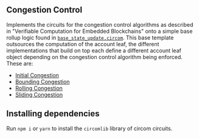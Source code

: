 ## Congestion Control

Implements the circuits for the congestion control algorithms as described in "Verifiable Computation for Embedded Blockchains" onto a simple base rollup logic found in [`base_state_update.circom`](./circuits/base/base_state_update.circom). This base template outsources the computation of the account leaf, the different implementations that build on top each define a different account leaf object depending on the congestion control algorithm being enforced. These are:
- [Initial Congestion](./circuits/initial_congestion_state_update.circom)
- [Bounding Congestion](./circuits/bounding_congestion_state_update.circom)
- [Rolling Congestion](./circuits/rolling_congestion_state_update.circom)
- [Sliding Congestion](./circuits/sliding_congestion_state_update.circom)

## Installing dependencies

Run `npm i` or `yarn` to install the `circomlib` library of circom circuits.